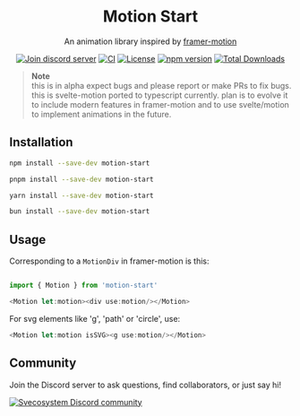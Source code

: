 <p align="center">
 <!-- <img align="center" src="https://raw.githubusercontent.com/huntabyte/shadcn-svelte/main/sites/docs/static/android-chrome-192x192.png" height="96" /> -->
 <h1 align="center">
  Motion Start
 </h1>
</p>

<div align="center">

An animation library inspired by [framer-motion](https://www.framer.com/motion/)

[![Join discord server](https://img.shields.io/badge/dynamic/json?url=https%3A%2F%2Fdiscord.com%2Fapi%2Finvites%2FTBdTdu6hmW%3Fwith_counts%3Dtrue&query=%24.approximate_member_count&logo=discord&logoColor=9656CE&label=motion-start&labelColor=light-gray&color=9656CE&link=https%3A%2F%2Fdiscord.gg%2FTBdTdu6hmW)](https://discord.gg/TBdTdu6hmW)
[![CI](https://github.com/JonathonRP/motion-start/actions/workflows/main.yaml/badge.svg)](https://github.com/JonathonRP/motion-start/actions/workflows/main.yaml)
[![License](https://img.shields.io/badge/License-MIT-blue.svg)](https://github.com/JonathonRP/motion-start/blob/main/LICENSE)
[![npm version](https://badge.fury.io/js/motion-start.svg)](https://badge.fury.io/js/motion-start)
<a href="https://www.npmjs.com/package/motion-start"><img src="https://img.shields.io/npm/dt/motion-start.svg" alt="Total Downloads"></a>

</div>

> **Note** <br> this is in alpha expect bugs and please report or make PRs to fix bugs. <br> this is svelte-motion ported to typescript currently. plan is to evolve it to include modern features in framer-motion and to use svelte/motion to implement animations in the future.

## Installation

```bash
npm install --save-dev motion-start
```

```bash
pnpm install --save-dev motion-start
```

```bash
yarn install --save-dev motion-start
```

```bash
bun install --save-dev motion-start
```

## Usage

Corresponding to a `MotionDiv` in framer-motion is this:

```javascript
import { Motion } from 'motion-start'

<Motion let:motion><div use:motion/></Motion>
```
For svg elements like 'g', 'path' or 'circle', use:

```javascript
<Motion let:motion isSVG><g use:motion/></Motion>
```


## Community

Join the Discord server to ask questions, find collaborators, or just say hi!

<a href="https://discord.gg/TBdTdu6hmW" alt="Svecosystem Discord community">
<picture>
  <source media="(prefers-color-scheme: dark)" srcset="https://invidget.switchblade.xyz/TBdTdu6hmW">
  <img alt="Svecosystem Discord community" src="https://invidget.switchblade.xyz/TBdTdu6hmW?theme=light">
</picture>
</a>